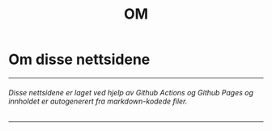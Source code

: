 ﻿---
title: OM
---

<link rel="stylesheet" type="text/css" href="about_style.css">

# Om disse nettsidene

***

###### Disse nettsidene er laget ved hjelp av Github Actions og Github Pages og innholdet er autogenerert fra markdown-kodede filer.

***

